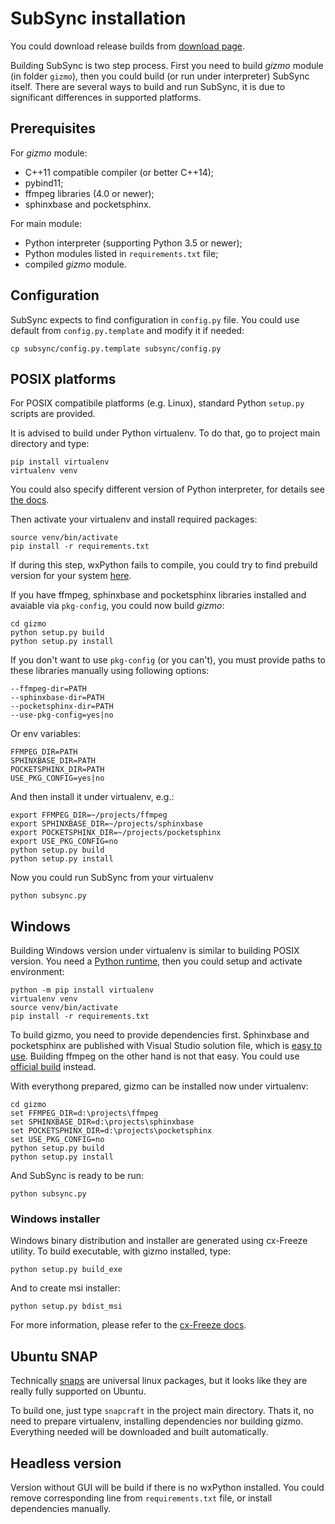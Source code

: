 # SubSync installation
You could download release builds from [download page](https://sc0ty.github.io/subsync/en/download.html).

Building SubSync is two step process. First you need to build _gizmo_ module (in folder `gizmo`), then you could build (or run under interpreter) SubSync itself.
There are several ways to build and run SubSync, it is due to significant differences in supported platforms.

## Prerequisites
For _gizmo_ module:
- C++11 compatible compiler (or better C++14);
- pybind11;
- ffmpeg libraries (4.0 or newer);
- sphinxbase and pocketsphinx.

For main module:
- Python interpreter (supporting Python 3.5 or newer);
- Python modules listed in `requirements.txt` file;
- compiled _gizmo_ module.

## Configuration
SubSync expects to find configuration in `config.py` file. You could use default from `config.py.template` and modify it if needed:
```
cp subsync/config.py.template subsync/config.py
```

## POSIX platforms
For POSIX compatibile platforms (e.g. Linux), standard Python `setup.py` scripts are provided.

It is advised to build under Python virtualenv. To do that, go to project main directory and type:
```
pip install virtualenv
virtualenv venv
```
You could also specify different version of Python interpreter, for details see [the docs](https://docs.python-guide.org/dev/virtualenvs/#lower-level-virtualenv).

Then activate your virtualenv and install required packages:
```
source venv/bin/activate
pip install -r requirements.txt
```
If during this step, wxPython fails to compile, you could try to find prebuild version for your system [here](https://extras.wxpython.org/wxPython4/extras/).

If you have ffmpeg, sphinxbase and pocketsphinx libraries installed and avaiable via `pkg-config`, you could now build _gizmo_:
```
cd gizmo
python setup.py build
python setup.py install
```

If you don't want to use `pkg-config` (or you can't), you must provide paths to these libraries manually using following options:
```
--ffmpeg-dir=PATH
--sphinxbase-dir=PATH
--pocketsphinx-dir=PATH
--use-pkg-config=yes|no
```
Or env variables:
```
FFMPEG_DIR=PATH
SPHINXBASE_DIR=PATH
POCKETSPHINX_DIR=PATH
USE_PKG_CONFIG=yes|no
```

And then install it under virtualenv, e.g.:
```
export FFMPEG_DIR=~/projects/ffmpeg
export SPHINXBASE_DIR=~/projects/sphinxbase
export POCKETSPHINX_DIR=~/projects/pocketsphinx
export USE_PKG_CONFIG=no
python setup.py build
python setup.py install
```

Now you could run SubSync from your virtualenv
```
python subsync.py
```

## Windows
Building Windows version under virtualenv is similar to building POSIX version. You need a [Python runtime](https://www.python.org/downloads/windows/), then you could setup and activate environment:
```
python -m pip install virtualenv
virtualenv venv
source venv/bin/activate
pip install -r requirements.txt
```

To build gizmo, you need to provide dependencies first.
Sphinxbase and pocketsphinx are published with Visual Studio solution file, which is [easy to use](https://github.com/cmusphinx/pocketsphinx#ms-windows-ms-visual-studio-2012-or-newer---we-test-with-vc-2012-express).
Building ffmpeg on the other hand is not that easy. You could use [official build](https://ffmpeg.zeranoe.com/builds/) instead.

With everythong prepared, gizmo can be installed now under virtualenv:
```
cd gizmo
set FFMPEG_DIR=d:\projects\ffmpeg
set SPHINXBASE_DIR=d:\projects\sphinxbase
set POCKETSPHINX_DIR=d:\projects\pocketsphinx
set USE_PKG_CONFIG=no
python setup.py build
python setup.py install
```

And SubSync is ready to be run:
```
python subsync.py
```

### Windows installer
Windows binary distribution and installer are generated using cx-Freeze utility. To build executable, with gizmo installed, type:
```
python setup.py build_exe
```
And to create msi installer:
```
python setup.py bdist_msi
```
For more information, please refer to the [cx-Freeze docs](https://cx-freeze.readthedocs.io/en/latest/).

## Ubuntu SNAP
Technically [snaps](https://snapcraft.io) are universal linux packages, but it looks like they are really fully supported on Ubuntu.

To build one, just type `snapcraft` in the project main directory.
Thats it, no need to prepare virtualenv, installing dependencies nor building gizmo. Everything needed will be downloaded and built automatically.

## Headless version
Version without GUI will be build if there is no wxPython installed. You could remove corresponding line from `requirements.txt` file, or install dependencies manually.
